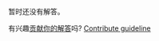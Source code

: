 
暂时还没有解答。

有兴趣[贡献你的解答](https://github.com/BFEdev/BFE.dev-solutions/blob/main/quiz/return-await_zh.md)吗? [Contribute guideline](https://github.com/BFEdev/BFE.dev-solutions#how-to-contribute)
